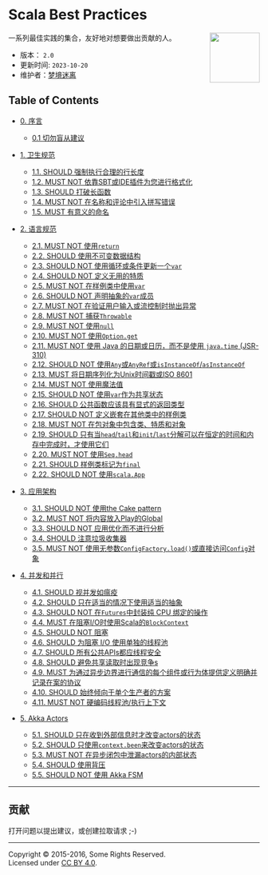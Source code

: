 # Scala Best Practices

<img src="./assets/scala-logo-256.png"  align="right" width="100" height="100" />

一系列最佳实践的集合，友好地对想要做出贡献的人。
 
- 版本： `2.0` 
- 更新时间: `2023-10-20`
- 维护者：[梦境迷离](https://github.com/bitlap/scala-best-practices)

## Table of Contents

- [0. 序言](sections/0-preface.md)
  - [0.1 切勿盲从建议](sections/0-preface.md#01-must-not-follow-advice-blindly)

- [1. 卫生规范](sections/1-hygienic-rules.md)
  - [1.1. SHOULD 强制执行合理的行长度](sections/1-hygienic-rules.md#11-should-enforce-a-reasonable-line-length)
  - [1.2. MUST NOT 依靠SBT或IDE插件为您进行格式化](sections/1-hygienic-rules.md#12-must-not-rely-on-a-sbt-or-ide-plugin-to-do-the-formatting-for-you)
  - [1.3. SHOULD 打破长函数](sections/1-hygienic-rules.md#13-should-break-long-functions)
  - [1.4. MUST NOT 在名称和评论中引入拼写错误](sections/1-hygienic-rules.md#14-must-not-introduce-spelling-errors-in-names-and-comments)
  - [1.5. MUST 有意义的命名](sections/1-hygienic-rules.md#15-names-must-be-meaningful)

- [2. 语言规范](sections/2-language-rules.md)
  - [2.1. MUST NOT 使用`return`](sections/2-language-rules.md#21-must-not-use-return)
  - [2.2. SHOULD 使用不可变数据结构](sections/2-language-rules.md#22-should-use-immutable-data-structures)
  - [2.3. SHOULD NOT 使用循环或条件更新一个`var`](sections/2-language-rules.md#23-should-not-update-a-var-using-loops-or-conditions)
  - [2.4. SHOULD NOT 定义无用的特质](sections/2-language-rules.md#24-should-not-define-useless-traits)
  - [2.5. MUST NOT 在样例类中使用`var`](sections/2-language-rules.md#25-must-not-use-var-inside-a-case-class)
  - [2.6. SHOULD NOT 声明抽象的`var`成员](sections/2-language-rules.md#26-should-not-declare-abstract-var-members)
  - [2.7. MUST NOT 在验证用户输入或流控制时抛出异常](sections/2-language-rules.md#27-must-not-throw-exceptions-for-validations-of-user-input-or-flow-control)
  - [2.8. MUST NOT 捕获`Throwable`](sections/2-language-rules.md#28-must-not-catch-throwable-when-catching-exceptions)
  - [2.9. MUST NOT 使用`null`](sections/2-language-rules.md#29-must-not-use-null)
  - [2.10. MUST NOT 使用`Option.get`](sections/2-language-rules.md#210-must-not-use-optionget)
  - [2.11. MUST NOT 使用 Java 的日期或日历，而不是使用 `java.time` (JSR-310)](sections/2-language-rules.md#211-must-not-use-javas-date-or-calendar-instead-use-javatime-jsr-310)
  - [2.12. SHOULD NOT 使用`Any`或`AnyRef`或`isInstanceOf`/`asInstanceOf`](sections/2-language-rules.md#212-should-not-use-any-or-anyref-or-isinstanceof--asinstanceof)
  - [2.13. MUST 将日期序列化为Unix时间戳或ISO 8601](sections/2-language-rules.md#213-must-serialize-dates-as-either-unix-timestamp-or-as-iso-8601)
  - [2.14. MUST NOT 使用魔法值](sections/2-language-rules.md#214-must-not-use-magic-values)
  - [2.15. SHOULD NOT 使用`var`作为共享状态](sections/2-language-rules.md#215-should-not-use-var-as-shared-state)
  - [2.16. SHOULD 公共函数应该具有显式的返回类型](sections/2-language-rules.md#216-public-functions-should-have-an-explicit-return-type)
  - [2.17. SHOULD NOT 定义嵌套在其他类中的样例类](sections/2-language-rules.md#217-should-not-define-case-classes-nested-in-other-classes)
  - [2.18. MUST NOT 在包对象中包含类、特质和对象](sections/2-language-rules.md#218-must-not-include-classes-traits-and-objects-inside-package-objects)
  - [2.19. SHOULD 只有当`head`/`tail`和`init`/`last`分解可以在恒定的时间和内存中完成时，才使用它们](sections/2-language-rules.md#219-should-use-head-tail-and-init-last-decomposition-only-if-they-can-be-done-in-constant-time-and-memory)
  - [2.20. MUST NOT 使用`Seq.head`](sections/2-language-rules.md#220-must-not-use-seqhead)
  - [2.21. SHOULD 样例类标记为`final`](sections/2-language-rules.md#221-case-classes-should-be-final)
  - [2.22. SHOULD NOT 使用`scala.App`](sections/2-language-rules.md#222-should-not-use-scalaapp)

- [3. 应用架构](sections/3-architecture.md)
  - [3.1. SHOULD NOT 使用the Cake pattern](sections/3-architecture.md#31-should-not-use-the-cake-pattern)
  - [3.2. MUST NOT 将内容放入Play的Global](sections/3-architecture.md#32-must-not-put-things-in-plays-global)
  - [3.3. SHOULD NOT 应用优化而不进行分析](sections/3-architecture.md#33-should-not-apply-optimizations-without-profiling)
  - [3.4. SHOULD 注意垃圾收集器](sections/3-architecture.md#34-should-be-mindful-of-the-garbage-collector)
  - [3.5. MUST NOT 使用无参数`ConfigFactory.load()`或直接访问`Config`对象](sections/3-architecture.md#35-must-not-use-parameterless-configfactoryload-or-access-a-config-object-directly)

- [4. 并发和并行](sections/4-concurrency-parallelism.md)
  - [4.1. SHOULD 视并发如瘟疫](sections/4-concurrency-parallelism.md#41-should-avoid-concurrency-like-the-plague-it-is)
  - [4.2. SHOULD 只在适当的情况下使用适当的抽象](sections/4-concurrency-parallelism.md#42-should-use-appropriate-abstractions-only-where-suitable---future-actors-rx)
  - [4.3. SHOULD NOT 在`Futures`中封装纯 CPU 绑定的操作](sections/4-concurrency-parallelism.md#43-should-not-wrap-purely-cpu-bound-operations-in-futures)
  - [4.4. MUST 在阻塞I/O时使用Scala的`BlockContext`](sections/4-concurrency-parallelism.md#44-must-use-scalas-blockcontext-on-blocking-io)
  - [4.5. SHOULD NOT 阻塞](sections/4-concurrency-parallelism.md#45-should-not-block)
  - [4.6. SHOULD 为阻塞 I/O 使用单独的线程池](sections/4-concurrency-parallelism.md#46-should-use-a-separate-thread-pool-for-blocking-io)
  - [4.7. SHOULD 所有公共APIs都应线程安全](sections/4-concurrency-parallelism.md#47-all-public-apis-should-be-thread-safe)
  - [4.8. SHOULD 避免共享读取时出现竞争s](sections/4-concurrency-parallelism.md#48-should-avoid-contention-on-shared-reads)
  - [4.9. MUST 为通过异步边界进行通信的每个组件或行为体提供定义明确并记录在案的协议](sections/4-concurrency-parallelism.md#49-must-provide-a-clearly-defined-and-documented-protocol-for-each-component-or-actor-that-communicates-over-async-boundaries)
  - [4.10. SHOULD 始终倾向于单个生产者的方案](sections/4-concurrency-parallelism.md#410-should-always-prefer-single-producer-scenarios)
  - [4.11. MUST NOT 硬编码线程池/执行上下文](sections/4-concurrency-parallelism.md#411-must-not-hardcode-the-thread-pool--execution-context)

- [5. Akka Actors](sections/5-actors.md)
  - [5.1. SHOULD 只在收到外部信息时才改变actors的状态](sections/5-actors.md#51-should-evolve-the-state-of-actors-only-in-response-to-messages-received-from-the-outside)
  - [5.2. SHOULD 只使用`context.been`来改变actors的状态](sections/5-actors.md#52-should-mutate-state-in-actors-only-with-contextbecome)
  - [5.3. MUST NOT 在异步闭包中泄漏actors的内部状态](sections/5-actors.md#53-must-not-leak-the-internal-state-of-an-actor-in-asynchronous-closures)
  - [5.4. SHOULD 使用背压](sections/5-actors.md#54-should-do-back-pressure)
  - [5.5. SHOULD NOT 使用 Akka FSM](sections/5-actors.md#55-should-not-use-akka-fsm)

---

## 贡献

打开问题以提出建议，或创建拉取请求 ;-)

---

Copyright &copy; 2015-2016, Some Rights Reserved.<br />
Licensed under [CC BY 4.0](https://creativecommons.org/licenses/by/4.0/).
